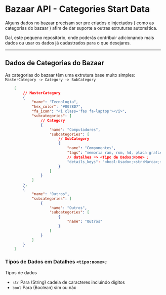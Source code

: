 # Bazaar API - Categories Start Data

Alguns dados no bazaar precisam ser pre criados e injectados ( como as categorias do bazaar ) afim de dar suporte a outras extruturas automática.

Daí, este pequeno repositório, onde poderás contribuir adicionando mais dados ou usar os dados já cadastrados para o que desejares.

---------------------------------------------

## Dados de Categorias do Bazaar

As categorias do bazaar têm uma extrutura base muito simples: `MasterCategory -> Category -> SubCategory`

```json
    [
        // MasterCategory
        {
            "name": "Tecnologia",
            "hex_color": "#0078D7",
            "fa_icon": "<i class='fas fa-laptop'></i>",
            "subcategories": [
                // Category
                {
                    "name": "Computadores",
                    "subcategories": [
                        // SubCategory
                        {
                            "name": "Componentes",
                            "tags": "memoria ram, rom, hd, placa grafica, disco duro",
                            // datalhes => <Tipo de Dados:Nome> ;
                            "details_keys": "<bool:Usado>;<str:Marca>;<:>"
                        }
                    ]
                }
            ]
        },
        {
            "name": "Outros",
            "subcategories": [
                {
                    "name": "Outros",
                    "subcategories": [
                        {
                            "name": "Outros"
                        }
                    ]
                }
            ]
        }
    ]
```

### Tipos de Dados em Datalhes `<tipo:nome>;`

Tipos de dados

- `str` Para (String) cadeia de caracteres incluindo digitos
- `bool` Para (Boolean) sim ou não